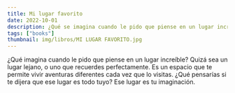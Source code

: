 ```yaml
---
title: Mi lugar favorito
date: 2022-10-01
description: ¿Qué se imagina cuando le pido que piense en un lugar increíble?
tags: ["books"]
thumbnail: img/libros/MI LUGAR FAVORITO.jpg
---
```


¿Qué imagina cuando le pido que piense en un lugar increíble? Quizá sea un lugar lejano, o uno que recuerdes perfectamente. Es un espacio que te permite vivir aventuras diferentes cada vez que lo visitas. ¿Qué pensarías si te dijera que ese lugar es todo tuyo? Ese lugar es tu imaginación.